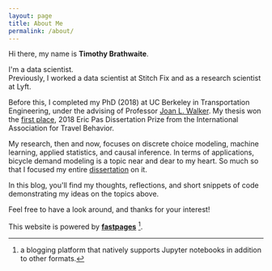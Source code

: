```yaml
---
layout: page
title: About Me
permalink: /about/
---
```


Hi there, my name is **Timothy Brathwaite**.

I'm a data scientist.  
Previously, I worked a data scientist at Stitch Fix
and as a research scientist at Lyft.

Before this, I completed my PhD (2018) at UC Berkeley in Transportation Engineering, under the advising of Professor [Joan L. Walker](http://www.joanwalker.com/). My thesis won the [first place](https://ce.berkeley.edu/news/2437), 2018 Eric Pas Dissertation Prize from the International Association for Travel Behavior.

My research, then and now, focuses on discrete choice modeling, machine learning, applied statistics, and causal inference.
In terms of applications, bicycle demand modeling is a topic near and dear to my heart. So much so that I focused my entire [dissertation](https://escholarship.org/uc/item/1pk9p2ct) on it.

In this blog, you'll find my thoughts, reflections, and short snippets of code demonstrating my ideas on the topics above.

Feel free to have a look around, and thanks for your interest!


This website is powered by **[fastpages](https://github.com/fastai/fastpages)** [^1].



[^1]:a blogging platform that natively supports Jupyter notebooks in addition to other formats.
